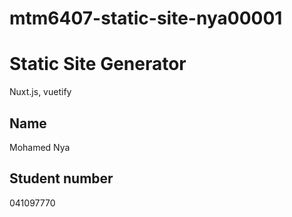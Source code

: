 # mtm6407-static-site-nya00001

# Static Site Generator

Nuxt.js, vuetify

## Name

Mohamed Nya

## Student number

041097770